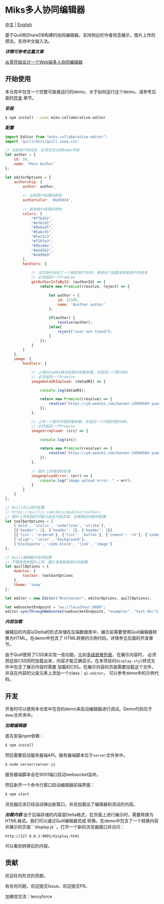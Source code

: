 # Miks多人协同编辑器
[中文](./README_CN.md) | [English](./README.md)

基于Quill和ShareDB构建的协同编辑器。支持侧边栏作者信息展示，图片上传的预览。支持中文输入法。

***详情可参考这篇文章***

[从零开始设计一个Web端多人协同编辑器](https://zhuanlan.zhihu.com/p/131572523)


## 开始使用

本仓库中包含一个完整可直接运行的demo，关于如何运行这个demo，请参考后面的[开发](./README.md#开发) 章节。

***安装***

```bash
$ npm install --save miks-collaborative-editor
```

***配置***

```javascript
import Editor from "miks-collaborative-editor";
import 'quill/dist/quill.snow.css'

// 当前用户的信息，必须包含id和name字段
let author = {
    id: 10,
    name: 'Main Author'
};

let editorOptions = {
    authorship: {
        author: author,
        
        // 当前用户段落的颜色
        authorColor: '#ed5634', 
        
        // 其他用户段落的颜色
        colors: [
            "#f7b452",
            "#ef6c91",
            "#8e6ed5",
            "#6abc91",
            "#5ac5c3",
            "#7297e3",
            "#9bc86e",
            "#ebd562",
            "#d499b9"
        ],
        handlers: {

            // 当文档中出现了一个新的用户ID时，使用这个函数来获取用户的信息
            // 必须返回一个Promise
            getAuthorInfoById: (authorId) => {
                return new Promise((resolve, reject) => {

                    let author = {
                        id: 12345,
                        name: 'Another author'
                    };

                    if(author) {
                        resolve(author);
                    }else{
                        reject("user not found");
                    }
                });
            }
        }
    },
    image: {
        handlers: {

            // 上传DataURI格式的图片到服务器，并返回一个图片URL
            // 必须返回一个Promise
            imageDataURIUpload: (dataURI) => {

                console.log(dataURI);

                return new Promise((resolve) => {
                    resolve('https://yd.wemiks.com/banner-2d980584-yuanben.svg');
                });
            },

            // 上传一个图片外链到服务器，并返回一个内部的图片URL
            // 必须返回一个Promise
            imageSrcUpload: (src) => {

                console.log(src);

                return new Promise((resolve) => {
                    resolve('https://yd.wemiks.com/banner-2d980584-yuanben.svg');
                });
            },
            
            // 图片上传错误的处理
            imageUploadError: (err) => {
                console.log("image upload error: " + err);
            }
        }
    }
};

// Quill的工具栏配置
// https://quilljs.com/docs/modules/toolbar/
// 图片上传按钮的功能已经在内部实现，无需做任何额外配置
let toolbarOptions = [
    ['bold', 'italic', 'underline', 'strike'],
    [{'header': 1}, {'header': 2}, {'header': 3}],
    [{'list': 'ordered'}, {'list': 'bullet'}, {'indent': '+1'}, {'indent': '-1'}],
    ['align', 'color', 'background'],
    ['blockquote', 'code-block', 'link', 'image']
];

// Quill编辑器的选项配置
// 不要修改和图片上传、图片复制粘贴相关的配置
let quillOptions = {
    modules: {
        toolbar: toolbarOptions
    },
    theme: 'snow'
};

let editor = new Editor("#container", editorOptions, quillOptions);

let websocketEndpoint = "ws://localhost:8080";
editor.syncThroughWebsocket(websocketEndpoint, "examples", "test-doc");

```

***内容加载***

编辑后的内容以Delta的形式存储在后端数据库中，展示前需要使用Quill编辑器转换为HTML。在demo中包含了
HTML转换的示例代码，详情参见后面的开发章节。

由于Quill使用了CSS来实现一些功能，比如[多级嵌套列表](https://github.com/quilljs/quill/issues/979)，在展示内容时，
必须把这些CSS同时加载出来，内容才能正确显示。在本项目的```display.styl```样式文件中包含了展示内容时需要
加载的CSS。在展示内容的页面需要加载这个文件，并且在内容的父级元素上添加一个class：```ql-editor```。
可以参考demo中的示例代码。

## 开发

开发时可以使用本仓库中包含的demo来启动编辑器进行调试。Demo代码位于```demo```文件夹中。

***加载编辑器***

首先安装npm依赖：

```bash
$ npm install
```

然后需要启动服务器端API。服务器端脚本位于```server```文件夹中。
```bash
$ node server/server.js
```

服务器端脚本会在9001端口启动websocket监听。

然后新开一个命令行窗口启动编辑器前端界面：

```bash
$ npm start
```

浏览器应该已经自动弹出新窗口，并且加载出了编辑器和测试的内容。

***加载内容***
由于后端存储的内容是Delta格式，在页面上进行展示时，需要转换为HTML格式。我们可以通过Quill编辑器完成
转换。在demo中包含了一个转换内容并展示的页面```display.js``。打开一个新的浏览器窗口并访问：

```
http://127.0.0.1:9001/display.html
```
可以看到转换后的内容。

## 贡献

欢迎任何形式的贡献。

有任何问题，欢迎提交Issue。欢迎提交PR。

加微信交流：lencyforce
